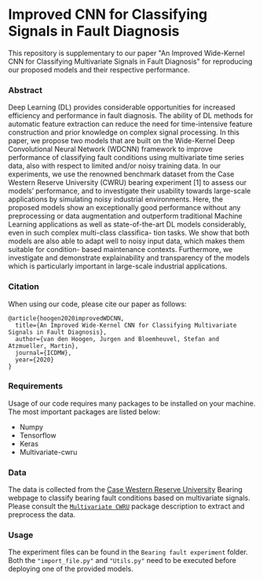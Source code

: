 # Improved CNN for Classifying Signals in Fault Diagnosis


This repository is supplementary to our paper "An Improved Wide-Kernel CNN for Classifying Multivariate Signals in Fault Diagnosis" for reproducing our proposed 
models and their respective performance. 

### Abstract
Deep Learning (DL) provides considerable opportunities for increased efficiency and performance in fault diagnosis. The ability of DL methods for automatic 
feature extraction can reduce the need for time-intensive feature construction and prior knowledge on complex signal processing. In this paper, we propose two 
models that are built on the Wide-Kernel Deep Convolutional Neural Network (WDCNN) framework to improve performance of classifying fault conditions using 
multivariate time series data, also with respect to limited and/or noisy training data. In our experiments, we use the renowned benchmark dataset from the Case 
Western Reserve University (CWRU) bearing experiment [1] to assess our models’ performance, and to investigate their usability towards large-scale applications 
by simulating noisy industrial environments. Here, the proposed models show an exceptionally good performance without any preprocessing or data augmentation and 
outperform traditional Machine Learning applications as well as state-of-the-art DL models considerably, even in such complex multi-class classifica- tion tasks. 
We show that both models are also able to adapt well to noisy input data, which makes them suitable for condition- based maintenance contexts. Furthermore, we 
investigate and demonstrate explainability and transparency of the models which is particularly important in large-scale industrial applications.

### Citation
When using our code, please cite our paper as follows:
```
@article{hoogen2020improvedWDCNN,
  title={An Improved Wide-Kernel CNN for Classifying Multivariate Signals in Fault Diagnosis},
  author={van den Hoogen, Jurgen and Bloemheuvel, Stefan and Atzmueller, Martin},
  journal={ICDMW},
  year={2020}
}
```

### Requirements
Usage of our code requires many packages to be installed on your machine. The most important packages are listed below:
* Numpy
* Tensorflow
* Keras
* Multivariate-cwru

### Data
The data is collected from the [Case Western Reserve University][cwru] Bearing webpage to classify bearing fault conditions based on multivariate signals.
Please consult the [`Multivariate CWRU`][multivariate_cwru] package description to extract and preprocess the data. 

### Usage
The experiment files can be found in the `Bearing fault experiment` folder. Both the `"import_file.py"` and `"Utils.py"` need to be executed before deploying one of the provided models. 





[cwru]: <https://csegroups.case.edu/bearingdatacenter/pages/welcome-case-western-reserve-university-bearing-data-center-website>
[multivariate_cwru]: <https://github.com/JvdHoogen/multivariate_cwru>
